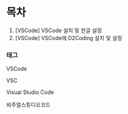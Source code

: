 # 목차

1. [VSCode] VSCode 설치 및 한글 설정
2. [VSCode] VSCode에 D2Coding 설치 및 설정



### 태그

VSCode

VSC

Visual Studio Code

비주얼스튜디오코드

